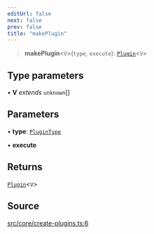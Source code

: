 ```yaml
---
editUrl: false
next: false
prev: false
title: "makePlugin"
---
```


> **makePlugin**\<`V`\>(`type`, `execute`): [`Plugin`](/api/interfaces/plugin/)\<`V`\>

## Type parameters

• **V** *extends* `unknown`[]

## Parameters

• **type**: [`PluginType`](/api/enumerations/plugintype/)

• **execute**

## Returns

[`Plugin`](/api/interfaces/plugin/)\<`V`\>

## Source

[src/core/create-plugins.ts:6](https://github.com/sern-handler/handler/blob/91b3768e376cfe22ec37d8ab44f4e4a4dfe8a1e8/src/core/create-plugins.ts#L6)
